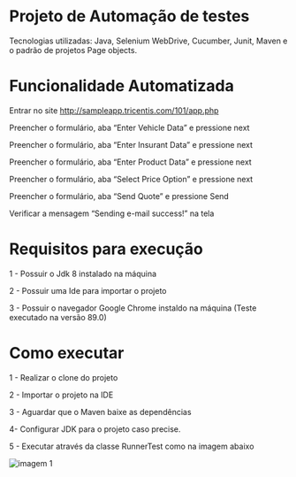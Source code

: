 # Projeto de Automação de testes

Tecnologias utilizadas: Java, Selenium WebDrive, Cucumber, Junit, Maven e o padrão de projetos Page objects.


# Funcionalidade Automatizada

Entrar no site http://sampleapp.tricentis.com/101/app.php

Preencher o formulário, aba “Enter Vehicle Data” e pressione next

Preencher o formulário, aba “Enter Insurant Data” e pressione next

Preencher o formulário, aba “Enter Product Data” e pressione next

Preencher o formulário, aba “Select Price Option” e pressione next

Preencher o formulário, aba “Send Quote” e pressione Send

Verificar a mensagem “Sending e-mail success!” na tela


# Requisitos para execução

1 - Possuir o Jdk 8 instalado na máquina

2 - Possuir uma Ide para importar o projeto

3 - Possuir o navegador Google Chrome instaldo na máquina (Teste executado na versão 89.0)


# Como executar

1 - Realizar o clone do projeto

2 - Importar o projeto na IDE

3 - Aguardar que o Maven baixe as dependências

4- Configurar JDK para o projeto caso precise. 

5 - Executar através da classe RunnerTest como na imagem abaixo

![imagem 1](https://user-images.githubusercontent.com/47854545/115029088-fefc5000-9e9b-11eb-83bc-d0587a10afb8.png)
